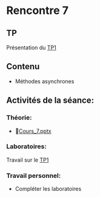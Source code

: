 # Rencontre 7

## TP
Présentation du [TP1](/tp/tp1)

## Contenu
- Méthodes asynchrones 

## Activités de la séance: 
### Théorie:  
- 🔗[Cours_7.pptx](https://cegepedouardmontpetit-my.sharepoint.com/:p:/g/personal/mathieu_briau_cegepmontpetit_ca/EaTz0cMzxadCm8Fmgv_JTNgB9WGJ3gAjHTs7eRQW5Pofwg)

### Laboratoires: 
Travail sur le [TP1](/tp/tp1)

### Travail personnel: 
- Compléter les laboratoires
